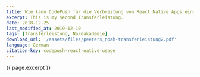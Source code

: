 ```yaml
---
title: Wie kann CodePush für die Verbreitung von React Native Apps eingesetzt werden?
excerpt: This is my second Transferleistung.
date: 2018-12-25
last_modified_at: 2019-12-10
tags: [Transferleistung, Nordakademie]
download_url: '/assets/files/peeters_noah-transferleistung2.pdf'
language: German
citation-key: codepush-react-native-usage
---
```


{{ page.excerpt }}
